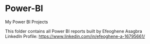# Power-BI
My Power BI Projects

This folder contains all Power BI reports built by Efeoghene Asagbra
<br> LinkedIn Profile: https://www.linkedin.com/in/efeoghene-a-16795661/ </br>
